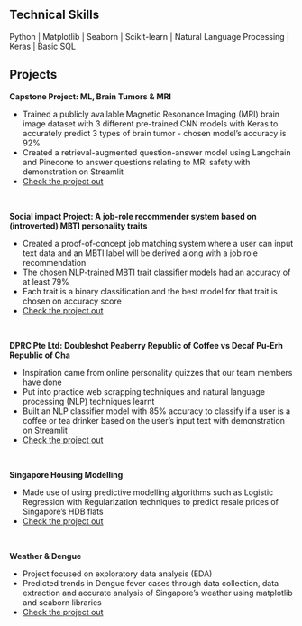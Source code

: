 ## Technical Skills
Python | Matplotlib | Seaborn | Scikit-learn | Natural Language Processing | Keras | Basic SQL 

## Projects
<b>Capstone Project: ML, Brain Tumors & MRI</b>
  * Trained a publicly available Magnetic Resonance Imaging (MRI) brain image dataset with 3 different pre-trained CNN models with Keras to accurately predict 3 types of brain tumor - chosen model’s accuracy is 92%
  * Created a retrieval-augmented question-answer model using Langchain and Pinecone to answer questions relating to MRI safety with demonstration on Streamlit
  * [Check the project out](https://github.com/constancelinwf/ga_projects/tree/main/brain_tumor_prediction)

<br>

<b>Social impact Project: A job-role recommender system based on (introverted) MBTI personality traits</b>
* Created a proof-of-concept job matching system where a user can input text data and an MBTI label will be derived along with a job role recommendation
* The chosen NLP-trained MBTI trait classifier models had an accuracy of at least 79%
 * Each trait is a binary classification and the best model for that trait is chosen on accuracy score  
* [Check the project out](https://github.com/constancelinwf/ga_projects/blob/main/job_recommender_based_on_mbti/misc_documents/project4_ppt_slides.pdf)

<br>

<b>DPRC Pte Ltd: Doubleshot Peaberry Republic of Coffee vs Decaf Pu-Erh Republic of Cha</b>
* Inspiration came from online personality quizzes that our team members have done
* Put into practice web scrapping techniques and natural language processing (NLP) techniques learnt
* Built an NLP classifier model with 85% accuracy to classify if a user is a coffee or tea drinker based on the user’s input text with demonstration on Streamlit
* [Check the project out](https://github.com/constancelinwf/ga_projects/blob/main/coffee_tea_predictor/misc_project_materials/Project3_slides.pdf)
  
<br>

<b>Singapore Housing Modelling</b>
* Made use of using predictive modelling algorithms such as Logistic Regression with Regularization techniques to predict resale prices of Singapore’s HDB flats
* [Check the project out](https://github.com/constancelinwf/ga_projects/blob/main/predicting_hdb_resale_prices/misc_project_materials/Singapore%20Housing%20Modelling%20presentation%20slides.pdf)

<br>

<b>Weather & Dengue</b>
* Project focused on exploratory data analysis (EDA)
* Predicted trends in Dengue fever cases through data collection, data extraction and accurate analysis of Singapore’s weather using matplotlib and seaborn libraries
* [Check the project out](https://github.com/constancelinwf/ga_projects/blob/main/weather_and_dengue_fever_cases/Dengue%20Presentation%20Slides.pdf)

